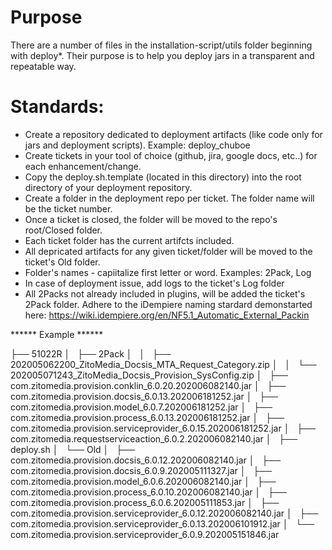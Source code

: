 # Purpose

There are a number of files in the installation-script/utils folder beginning with deploy*. Their purpose is to help you deploy jars in a transparent and repeatable way.

# Standards:

* Create a repository dedicated to deployment artifacts (like code only for jars and deployment scripts). Example: deploy_chuboe
* Create tickets in your tool of choice (github, jira, google docs, etc..) for each enhancement/change.
* Copy the deploy.sh.template (located in this directory) into the root directory of your deployment repository.
* Create a folder in the deployment repo per ticket. The folder name will be the ticket number.
* Once a ticket is closed, the folder will be moved to the repo's root/Closed folder.
* Each ticket folder has the current artifcts included.
* All depricated artifacts for any given ticket/folder will be moved to the ticket's Old folder.
* Folder's names - capiitalize first letter or word. Examples: 2Pack, Log
* In case of deployment issue, add logs to the ticket's Log folder
* All 2Packs not already included in plugins, will be added the ticket's 2Pack folder. Adhere to the iDempiere naming stardard demonstarted here: https://wiki.idempiere.org/en/NF5.1_Automatic_External_Packin

****** Example ******

├── 51022R
│   ├── 2Pack
│   │   ├── 202005062200_ZitoMedia_Docsis_MTA_Request_Category.zip
│   │   └── 202005071243_ZitoMedia_Docsis_Provision_SysConfig.zip
│   ├── com.zitomedia.provision.conklin_6.0.20.202006082140.jar
│   ├── com.zitomedia.provision.docsis_6.0.13.202006181252.jar
│   ├── com.zitomedia.provision.model_6.0.7.202006181252.jar
│   ├── com.zitomedia.provision.process_6.0.13.202006181252.jar
│   ├── com.zitomedia.provision.serviceprovider_6.0.15.202006181252.jar
│   ├── com.zitomedia.requestserviceaction_6.0.2.202006082140.jar
│   ├── deploy.sh
│   └── Old
│       ├── com.zitomedia.provision.docsis_6.0.12.202006082140.jar
│       ├── com.zitomedia.provision.docsis_6.0.9.202005111327.jar
│       ├── com.zitomedia.provision.model_6.0.6.202006082140.jar
│       ├── com.zitomedia.provision.process_6.0.10.202006082140.jar
│       ├── com.zitomedia.provision.process_6.0.6.202005111853.jar
│       ├── com.zitomedia.provision.serviceprovider_6.0.12.202006082140.jar
│       ├── com.zitomedia.provision.serviceprovider_6.0.13.202006101912.jar
│       └── com.zitomedia.provision.serviceprovider_6.0.9.202005151846.jar

